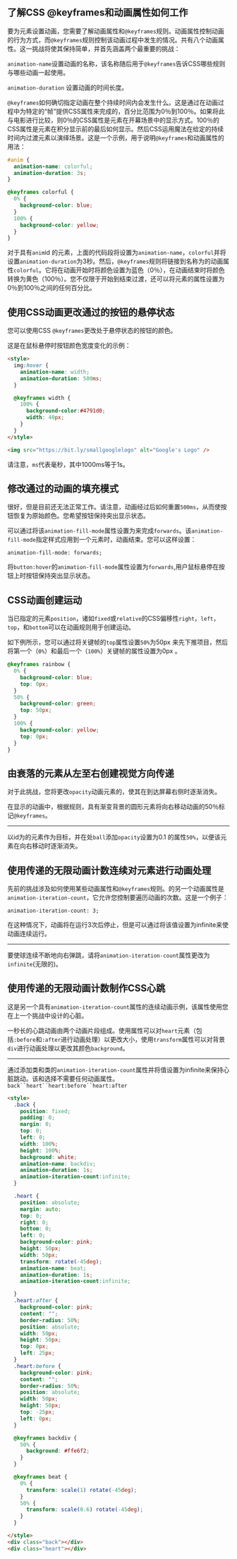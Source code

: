 ## 了解CSS @keyframes和动画属性如何工作

要为元素设置动画，您需要了解动画属性和`@keyframes`规则。动画属性控制动画的行为方式，而`@keyframes`规则控制该动画过程中发生的情况。共有八个动画属性。这一挑战将使其保持简单，并首先涵盖两个最重要的挑战：

`animation-name`设置动画的名称，该名称随后用于`@keyframes`告诉CSS哪些规则与哪些动画一起使用。

`animation-duration` 设置动画的时间长度。

`@keyframes`如何确切指定动画在整个持续时间内会发生什么。这是通过在动画过程中为特定的“帧”提供CSS属性来完成的，百分比范围为0％到100％。如果将此与电影进行比较，则0％的CSS属性是元素在开幕场景中的显示方式。100％的CSS属性是元素在积分显示前的最后如何显示。然后CSS运用魔法在给定的持续时间内过渡元素以演绎场景。这是一个示例，用于说明`@keyframes`和动画属性的用法：

```css
#anim {
  animation-name: colorful;
  animation-duration: 3s;
}

@keyframes colorful {
  0% {
    background-color: blue;
  }
  100% {
    background-color: yellow;
  }
}
```



对于具有`anim`id 的元素，上面的代码段将设置为`animation-name`，`colorful`并将设置`animation-duration`为3秒。然后，`@keyframes`规则将链接到名称为的动画属性`colorful`。它将在动画开始时将颜色设置为蓝色（0％），在动画结束时将颜色转换为黄色（100％）。您不仅限于开始到结束过渡，还可以将元素的属性设置为0％到100％之间的任何百分比。

## 使用CSS动画更改通过的按钮的悬停状态

您可以使用CSS `@keyframes`更改处于悬停状态的按钮的颜色。

这是在鼠标悬停时按钮颜色宽度变化的示例：

```html
<style>
  img:hover {
    animation-name: width;
    animation-duration: 500ms;
  }

  @keyframes width {
    100% {
      background-color:#4791d0;
      width: 40px;
    }
  }
</style>

<img src="https://bit.ly/smallgooglelogo" alt="Google's Logo" />
```

请注意，`ms`代表毫秒，其中1000ms等于1s。

## 修改通过的动画的填充模式

很好，但是目前还无法正常工作。请注意，动画经过后如何重置`500ms`，从而使按钮恢复为原始颜色。您希望按钮保持突出显示状态。

可以通过将该`animation-fill-mode`属性设置为来完成`forwards`。该`animation-fill-mode`指定样式应用到一个元素时，动画结束。您可以这样设置：

```
animation-fill-mode: forwards;
```

将`button:hover`的`animation-fill-mode`属性设置为`forwards`,用户鼠标悬停在按钮上时按钮保持突出显示状态。

## CSS动画创建运动

当已指定的元素`position`，诸如`fixed`或`relative`的CSS偏移性`right`，`left`，`top`，和`bottom`可以在动画规则用于创建运动。

如下例所示，您可以通过将关键帧的`top`属性设置`50%`为50px 来先下推项目，然后将第一个（`0%`）和最后一个（`100%`）关键帧的属性设置为0px 。

```css
@keyframes rainbow {
  0% {
    background-color: blue;
    top: 0px;
  }
  50% {
    background-color: green;
    top: 50px;
  }
  100% {
    background-color: yellow;
    top: 0px;
  }
}
```

## 由衰落的元素从左至右创建视觉方向传递

对于此挑战，您将更改`opacity`动画元素的，使其在到达屏幕右侧时逐渐消失。

在显示的动画中，根据规则，具有渐变背景的圆形元素将向右移动动画的50％标记`@keyframes`。

------

以id为的元素作为目标，并在处`ball`添加`opacity`设置为0.1 的属性`50%`，以便该元素在向右移动时逐渐消失。

## 使用传递的无限动画计数连续对元素进行动画处理

先前的挑战涉及如何使用某些动画属性和`@keyframes`规则。的另一个动画属性是`animation-iteration-count`，它允许您控制要遍历动画的次数。这是一个例子：

```
animation-iteration-count: 3;
```

在这种情况下，动画将在运行3次后停止，但是可以通过将该值设置为infinite来使动画连续运行。

------

要使球连续不断地向右弹跳，请将`animation-iteration-count`属性更改为`infinite`(无限的)。

## 使用传递的无限动画计数制作CSS心跳

这是另一个具有`animation-iteration-count`属性的连续动画示例，该属性使用您在上一个挑战中设计的心脏。

一秒长的心跳动画由两个动画片段组成。使用属性可以对`heart`元素（包括`:before`和`:after`进行动画处理）以更改大小，使用`transform`属性可以对背景`div`进行动画处理以更改其颜色`background`。

------

通过添加类和类的`animation-iteration-count`属性并将值设置为infinite来保持心脏跳动。该和选择不需要任何动画属性。`back``heart``heart:before``heart:after`

```html
<style>
  .back {
    position: fixed;
    padding: 0;
    margin: 0;
    top: 0;
    left: 0;
    width: 100%;
    height: 100%;
    background: white;
    animation-name: backdiv;
    animation-duration: 1s;
    animation-iteration-count:infinite;
  }

  .heart {
    position: absolute;
    margin: auto;
    top: 0;
    right: 0;
    bottom: 0;
    left: 0;
    background-color: pink;
    height: 50px;
    width: 50px;
    transform: rotate(-45deg);
    animation-name: beat;
    animation-duration: 1s;
    animation-iteration-count:infinite;

  }
  .heart:after {
    background-color: pink;
    content: "";
    border-radius: 50%;
    position: absolute;
    width: 50px;
    height: 50px;
    top: 0px;
    left: 25px;
  }
  .heart:before {
    background-color: pink;
    content: "";
    border-radius: 50%;
    position: absolute;
    width: 50px;
    height: 50px;
    top: -25px;
    left: 0px;
  }

  @keyframes backdiv {
    50% {
      background: #ffe6f2;
    }
  }

  @keyframes beat {
    0% {
      transform: scale(1) rotate(-45deg);
    }
    50% {
      transform: scale(0.6) rotate(-45deg);
    }
  }

</style>
<div class="back"></div>
<div class="heart"></div>

```

